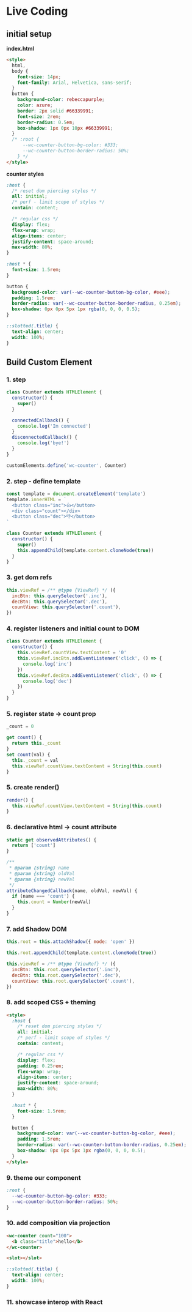 # Live Coding

## initial setup

**index.html**

```html
<style>
  html,
  body {
    font-size: 14px;
    font-family: Arial, Helvetica, sans-serif;
  }
  button {
    background-color: rebeccapurple;
    color: azure;
    border: 2px solid #66339991;
    font-size: 2rem;
    border-radius: 0.5em;
    box-shadow: 1px 0px 10px #66339991;
  }
  /* :root {
      --wc-counter-button-bg-color: #333;
      --wc-counter-button-border-radius: 50%;
    } */
</style>
```

**counter styles**

```css
:host {
  /* reset dom piercing styles */
  all: initial;
  /* perf - limit scope of styles */
  contain: content;

  /* regular css */
  display: flex;
  flex-wrap: wrap;
  align-items: center;
  justify-content: space-around;
  max-width: 80%;
}

:host * {
  font-size: 1.5rem;
}

button {
  background-color: var(--wc-counter-button-bg-color, #eee);
  padding: 1.5rem;
  border-radius: var(--wc-counter-button-border-radius, 0.25em);
  box-shadow: 0px 0px 5px 1px rgba(0, 0, 0, 0.5);
}

::slotted(.title) {
  text-align: center;
  width: 100%;
}
```

## Build Custom Element

### 1. step

```js
class Counter extends HTMLElement {
  constructor() {
    super()
  }

  connectedCallback() {
    console.log('Im connected')
  }
  disconnectedCallback() {
    console.log('bye!')
  }
}

customElements.define('wc-counter', Counter)
```

### 2. step - define template

```js
const template = document.createElement('template')
template.innerHTML = `
  <button class="inc">👍</button>
  <div class="count"></div>
  <button class="dec">👎</button>
`

class Counter extends HTMLElement {
  constructor() {
    super()
    this.appendChild(template.content.cloneNode(true))
  }
}
```

### 3. get dom refs

```js
this.viewRef = /** @type {ViewRef} */ ({
  incBtn: this.querySelector('.inc'),
  decBtn: this.querySelector('.dec'),
  countView: this.querySelector('.count'),
})
```

### 4. register listeners and initial count to DOM

```js
class Counter extends HTMLElement {
  constructor() {
    this.viewRef.countView.textContent = '0'
    this.viewRef.incBtn.addEventListener('click', () => {
      console.log('inc')
    })
    this.viewRef.decBtn.addEventListener('click', () => {
      console.log('dec')
    })
  }
}
```

### 5. register state -> count prop

```js
_count = 0

get count() {
  return this._count
}
set count(val) {
  this._count = val
  this.viewRef.countView.textContent = String(this.count)
}
```

### 5. create render()

```js
render() {
  this.viewRef.countView.textContent = String(this.count)
}
```

### 6. declarative html -> count attribute

```js
static get observedAttributes() {
  return ['count']
}

/**
 * @param {string} name
 * @param {string} oldVal
 * @param {string} newVal
 */
attributeChangedCallback(name, oldVal, newVal) {
  if (name === 'count') {
    this.count = Number(newVal)
  }
}
```

### 7. add Shadow DOM

```js
this.root = this.attachShadow({ mode: 'open' })

this.root.appendChild(template.content.cloneNode(true))

this.viewRef = /** @type {ViewRef} */ ({
  incBtn: this.root.querySelector('.inc'),
  decBtn: this.root.querySelector('.dec'),
  countView: this.root.querySelector('.count'),
})
```

### 8. add scoped CSS + theming

```html
<style>
  :host {
    /* reset dom piercing styles */
    all: initial;
    /* perf - limit scope of styles */
    contain: content;

    /* regular css */
    display: flex;
    padding: 0.25rem;
    flex-wrap: wrap;
    align-items: center;
    justify-content: space-around;
    max-width: 80%;
  }

  :host * {
    font-size: 1.5rem;
  }

  button {
    background-color: var(--wc-counter-button-bg-color, #eee);
    padding: 1.5rem;
    border-radius: var(--wc-counter-button-border-radius, 0.25em);
    box-shadow: 0px 0px 5px 1px rgba(0, 0, 0, 0.5);
  }
</style>
```

### 9. theme our component

```css
:root {
  --wc-counter-button-bg-color: #333;
  --wc-counter-button-border-radius: 50%;
}
```

### 10. add composition via projection

```html
<wc-counter count="100">
  <b class="title">hello</b>
</wc-counter>
```

```html
<slot></slot>
```

```css
::slotted(.title) {
  text-align: center;
  width: 100%;
}
```

### 11. showcase interop with React

